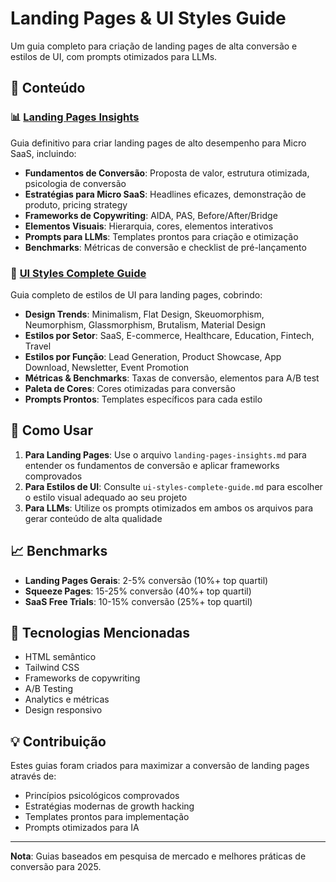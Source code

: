 # Landing Pages & UI Styles Guide

Um guia completo para criação de landing pages de alta conversão e estilos de UI, com prompts otimizados para LLMs.

## 📁 Conteúdo

### 📊 [Landing Pages Insights](./landing-pages-insights.md)
Guia definitivo para criar landing pages de alto desempenho para Micro SaaS, incluindo:

- **Fundamentos de Conversão**: Proposta de valor, estrutura otimizada, psicologia de conversão
- **Estratégias para Micro SaaS**: Headlines eficazes, demonstração de produto, pricing strategy
- **Frameworks de Copywriting**: AIDA, PAS, Before/After/Bridge
- **Elementos Visuais**: Hierarquia, cores, elementos interativos
- **Prompts para LLMs**: Templates prontos para criação e otimização
- **Benchmarks**: Métricas de conversão e checklist de pré-lançamento

### 🎨 [UI Styles Complete Guide](./ui-styles-complete-guide.md)
Guia completo de estilos de UI para landing pages, cobrindo:

- **Design Trends**: Minimalism, Flat Design, Skeuomorphism, Neumorphism, Glassmorphism, Brutalism, Material Design
- **Estilos por Setor**: SaaS, E-commerce, Healthcare, Education, Fintech, Travel
- **Estilos por Função**: Lead Generation, Product Showcase, App Download, Newsletter, Event Promotion
- **Métricas & Benchmarks**: Taxas de conversão, elementos para A/B test
- **Paleta de Cores**: Cores otimizadas para conversão
- **Prompts Prontos**: Templates específicos para cada estilo

## 🎯 Como Usar

1. **Para Landing Pages**: Use o arquivo `landing-pages-insights.md` para entender os fundamentos de conversão e aplicar frameworks comprovados
2. **Para Estilos de UI**: Consulte `ui-styles-complete-guide.md` para escolher o estilo visual adequado ao seu projeto
3. **Para LLMs**: Utilize os prompts otimizados em ambos os arquivos para gerar conteúdo de alta qualidade

## 📈 Benchmarks

- **Landing Pages Gerais**: 2-5% conversão (10%+ top quartil)
- **Squeeze Pages**: 15-25% conversão (40%+ top quartil)  
- **SaaS Free Trials**: 10-15% conversão (25%+ top quartil)

## 🔧 Tecnologias Mencionadas

- HTML semântico
- Tailwind CSS
- Frameworks de copywriting
- A/B Testing
- Analytics e métricas
- Design responsivo

## 💡 Contribuição

Estes guias foram criados para maximizar a conversão de landing pages através de:
- Princípios psicológicos comprovados
- Estratégias modernas de growth hacking
- Templates prontos para implementação
- Prompts otimizados para IA

---

**Nota**: Guias baseados em pesquisa de mercado e melhores práticas de conversão para 2025.
